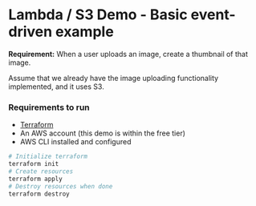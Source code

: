 # Lambda / S3 Demo - Basic event-driven example

**Requirement:**
When a user uploads an image, create a thumbnail of that image.

Assume that we already have the image uploading functionality implemented, and it uses S3.


### Requirements to run

- [Terraform](https://www.terraform.io/downloads)
- An AWS account (this demo is within the free tier)
- AWS CLI installed and configured

```bash
# Initialize terraform
terraform init
# Create resources
terraform apply
# Destroy resources when done
terraform destroy
```